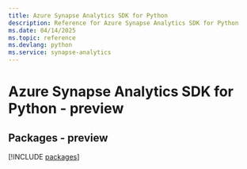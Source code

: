 ```yaml
---
title: Azure Synapse Analytics SDK for Python
description: Reference for Azure Synapse Analytics SDK for Python
ms.date: 04/14/2025
ms.topic: reference
ms.devlang: python
ms.service: synapse-analytics
---
```

# Azure Synapse Analytics SDK for Python - preview
## Packages - preview
[!INCLUDE [packages](synapse-analytics-index.md)]